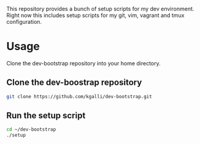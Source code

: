 This repository provides a bunch of setup scripts for my dev
environment. Right now this includes setup scripts for my git, vim, vagrant and
tmux configuration.

# Usage
Clone the dev-bootstrap repository into your home directory.

## Clone the dev-boostrap repository

```bash
git clone https://github.com/kgalli/dev-bootstrap.git
```

## Run the setup script

```bash
cd ~/dev-bootstrap
./setup
```

